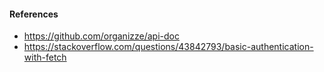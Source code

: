 
#### References

- https://github.com/organizze/api-doc
- https://stackoverflow.com/questions/43842793/basic-authentication-with-fetch